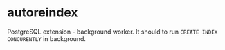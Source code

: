 # autoreindex

PostgreSQL extension - background worker. It should to run `CREATE INDEX CONCURENTLY` in background.
